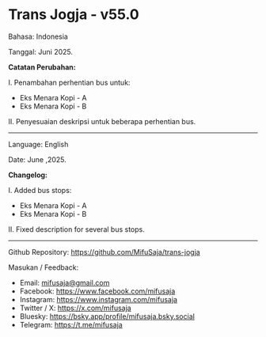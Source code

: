 # Trans Jogja - v55.0

Bahasa: Indonesia

Tanggal: Juni 2025.

__Catatan Perubahan:__

I. Penambahan perhentian bus untuk:
* Eks Menara Kopi - A
* Eks Menara Kopi - B

II. Penyesuaian deskripsi untuk beberapa perhentian bus.

--------------------------------------------------------------

Language: English

Date: June ,2025.

__Changelog:__

I. Added bus stops:
* Eks Menara Kopi - A
* Eks Menara Kopi - B

II. Fixed description for several bus stops.

--------------------------------------------------------------

Github Repository: https://github.com/MifuSaja/trans-jogja

Masukan / Feedback: 
- Email: mifusaja@gmail.com
- Facebook: https://www.facebook.com/mifusaja
- Instagram: https://www.instagram.com/mifusaja
- Twitter / X: https://x.com/mifusaja
- Bluesky: https://bsky.app/profile/mifusaja.bsky.social
- Telegram: https://t.me/mifusaja